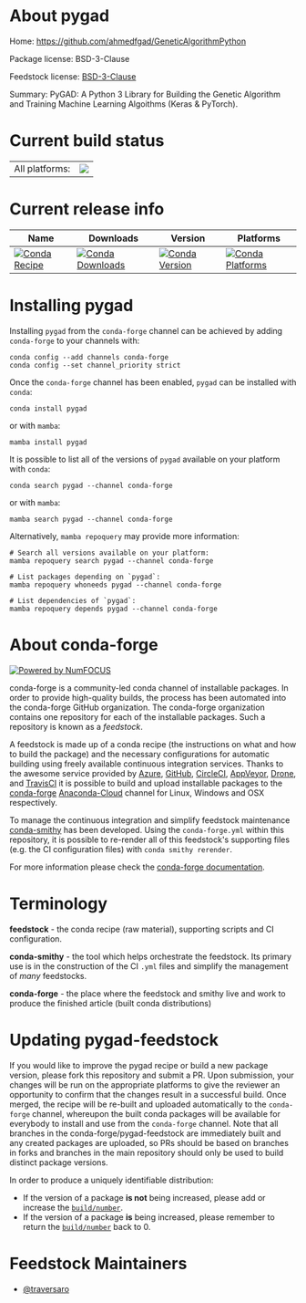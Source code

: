 About pygad
===========

Home: https://github.com/ahmedfgad/GeneticAlgorithmPython

Package license: BSD-3-Clause

Feedstock license: [BSD-3-Clause](https://github.com/conda-forge/pygad-feedstock/blob/main/LICENSE.txt)

Summary: PyGAD: A Python 3 Library for Building the Genetic Algorithm and Training Machine Learning Algoithms (Keras & PyTorch).

Current build status
====================


<table><tr><td>All platforms:</td>
    <td>
      <a href="https://dev.azure.com/conda-forge/feedstock-builds/_build/latest?definitionId=18545&branchName=main">
        <img src="https://dev.azure.com/conda-forge/feedstock-builds/_apis/build/status/pygad-feedstock?branchName=main">
      </a>
    </td>
  </tr>
</table>

Current release info
====================

| Name | Downloads | Version | Platforms |
| --- | --- | --- | --- |
| [![Conda Recipe](https://img.shields.io/badge/recipe-pygad-green.svg)](https://anaconda.org/conda-forge/pygad) | [![Conda Downloads](https://img.shields.io/conda/dn/conda-forge/pygad.svg)](https://anaconda.org/conda-forge/pygad) | [![Conda Version](https://img.shields.io/conda/vn/conda-forge/pygad.svg)](https://anaconda.org/conda-forge/pygad) | [![Conda Platforms](https://img.shields.io/conda/pn/conda-forge/pygad.svg)](https://anaconda.org/conda-forge/pygad) |

Installing pygad
================

Installing `pygad` from the `conda-forge` channel can be achieved by adding `conda-forge` to your channels with:

```
conda config --add channels conda-forge
conda config --set channel_priority strict
```

Once the `conda-forge` channel has been enabled, `pygad` can be installed with `conda`:

```
conda install pygad
```

or with `mamba`:

```
mamba install pygad
```

It is possible to list all of the versions of `pygad` available on your platform with `conda`:

```
conda search pygad --channel conda-forge
```

or with `mamba`:

```
mamba search pygad --channel conda-forge
```

Alternatively, `mamba repoquery` may provide more information:

```
# Search all versions available on your platform:
mamba repoquery search pygad --channel conda-forge

# List packages depending on `pygad`:
mamba repoquery whoneeds pygad --channel conda-forge

# List dependencies of `pygad`:
mamba repoquery depends pygad --channel conda-forge
```


About conda-forge
=================

[![Powered by
NumFOCUS](https://img.shields.io/badge/powered%20by-NumFOCUS-orange.svg?style=flat&colorA=E1523D&colorB=007D8A)](https://numfocus.org)

conda-forge is a community-led conda channel of installable packages.
In order to provide high-quality builds, the process has been automated into the
conda-forge GitHub organization. The conda-forge organization contains one repository
for each of the installable packages. Such a repository is known as a *feedstock*.

A feedstock is made up of a conda recipe (the instructions on what and how to build
the package) and the necessary configurations for automatic building using freely
available continuous integration services. Thanks to the awesome service provided by
[Azure](https://azure.microsoft.com/en-us/services/devops/), [GitHub](https://github.com/),
[CircleCI](https://circleci.com/), [AppVeyor](https://www.appveyor.com/),
[Drone](https://cloud.drone.io/welcome), and [TravisCI](https://travis-ci.com/)
it is possible to build and upload installable packages to the
[conda-forge](https://anaconda.org/conda-forge) [Anaconda-Cloud](https://anaconda.org/)
channel for Linux, Windows and OSX respectively.

To manage the continuous integration and simplify feedstock maintenance
[conda-smithy](https://github.com/conda-forge/conda-smithy) has been developed.
Using the ``conda-forge.yml`` within this repository, it is possible to re-render all of
this feedstock's supporting files (e.g. the CI configuration files) with ``conda smithy rerender``.

For more information please check the [conda-forge documentation](https://conda-forge.org/docs/).

Terminology
===========

**feedstock** - the conda recipe (raw material), supporting scripts and CI configuration.

**conda-smithy** - the tool which helps orchestrate the feedstock.
                   Its primary use is in the construction of the CI ``.yml`` files
                   and simplify the management of *many* feedstocks.

**conda-forge** - the place where the feedstock and smithy live and work to
                  produce the finished article (built conda distributions)


Updating pygad-feedstock
========================

If you would like to improve the pygad recipe or build a new
package version, please fork this repository and submit a PR. Upon submission,
your changes will be run on the appropriate platforms to give the reviewer an
opportunity to confirm that the changes result in a successful build. Once
merged, the recipe will be re-built and uploaded automatically to the
`conda-forge` channel, whereupon the built conda packages will be available for
everybody to install and use from the `conda-forge` channel.
Note that all branches in the conda-forge/pygad-feedstock are
immediately built and any created packages are uploaded, so PRs should be based
on branches in forks and branches in the main repository should only be used to
build distinct package versions.

In order to produce a uniquely identifiable distribution:
 * If the version of a package **is not** being increased, please add or increase
   the [``build/number``](https://docs.conda.io/projects/conda-build/en/latest/resources/define-metadata.html#build-number-and-string).
 * If the version of a package **is** being increased, please remember to return
   the [``build/number``](https://docs.conda.io/projects/conda-build/en/latest/resources/define-metadata.html#build-number-and-string)
   back to 0.

Feedstock Maintainers
=====================

* [@traversaro](https://github.com/traversaro/)

